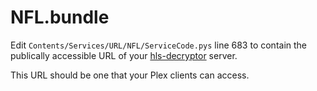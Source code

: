 # NFL.bundle

Edit `Contents/Services/URL/NFL/ServiceCode.pys` line 683 to contain the publically accessible URL of your [hls-decryptor](https://github.com/alecgorge/hls-decryptor) server.

This URL should be one that your Plex clients can access.
